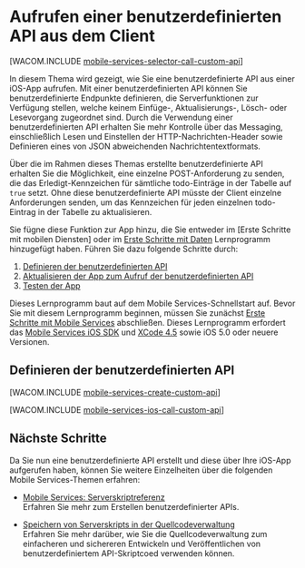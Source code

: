 ﻿<properties pageTitle="Aufrufen einer benutzerdefinierten API aus einer iOS-App | Mobile Services" metaKeywords="" description="Learn how to define a custom API and then call it from an iOS app that uses Azure Mobile Services." metaCanonical="" services="mobile-services" documentationCenter="Mobile" title="Call a custom API from the client" authors="krisragh"  solutions="" writer="krisragh" manager="dwrede" editor=""  />

<tags ms.service="mobile-services" ms.workload="mobile" ms.tgt_pltfrm="mobile-ios" ms.devlang="objective-c" ms.topic="article" ms.date="10/10/2014" ms.author="krisragh" />

# Aufrufen einer benutzerdefinierten API aus dem Client

[WACOM.INCLUDE [mobile-services-selector-call-custom-api](../includes/mobile-services-selector-call-custom-api.md)]

In diesem Thema wird gezeigt, wie Sie eine benutzerdefinierte API aus einer iOS-App aufrufen. Mit einer benutzerdefinierten API können Sie benutzerdefinierte Endpunkte definieren, die Serverfunktionen zur Verfügung stellen, welche keinem Einfüge-, Aktualisierungs-, Lösch- oder Lesevorgang zugeordnet sind. Durch die Verwendung einer benutzerdefinierten API erhalten Sie mehr Kontrolle über das Messaging, einschließlich Lesen und Einstellen der HTTP-Nachrichten-Header sowie Definieren eines von JSON abweichenden Nachrichtentextformats.

Über die im Rahmen dieses Themas erstellte benutzerdefinierte API erhalten Sie die Möglichkeit, eine einzelne POST-Anforderung zu senden, die das Erledigt-Kennzeichen für sämtliche todo-Einträge in der Tabelle auf `true` setzt. Ohne diese benutzerdefinierte API müsste der Client einzelne Anforderungen senden, um das Kennzeichen für jeden einzelnen todo-Eintrag in der Tabelle zu aktualisieren.

Sie fügne diese Funktion zur App hinzu, die Sie entweder im [Erste Schritte mit mobilen Diensten] oder im [Erste Schritte mit Daten] Lernprogramm hinzugefügt haben. Führen Sie dazu folgende Schritte durch:

1. [Definieren der benutzerdefinierten API]
2. [Aktualisieren der App zum Aufruf der benutzerdefinierten API]
3. [Testen der App]

Dieses Lernprogramm baut auf dem Mobile Services-Schnellstart auf. Bevor Sie mit diesem Lernprogramm beginnen, müssen Sie zunächst [Erste Schritte mit Mobile Services] abschließen. Dieses Lernprogramm erfordert das [Mobile Services iOS SDK](https://go.microsoft.com/fwLink/p/?LinkID=266533) und [XCode 4.5](https://go.microsoft.com/fwLink/p/?LinkID=266532) sowie iOS 5.0 oder neuere Versionen.

## <a name="define-custom-api"></a>Definieren der benutzerdefinierten API

[WACOM.INCLUDE [mobile-services-create-custom-api](../includes/mobile-services-create-custom-api.md)]

[WACOM.INCLUDE [mobile-services-ios-call-custom-api](../includes/mobile-services-ios-call-custom-api.md)]

## Nächste Schritte

Da Sie nun eine benutzerdefinierte API erstellt und diese über Ihre iOS-App aufgerufen haben, können Sie weitere Einzelheiten über die folgenden Mobile Services-Themen erfahren:

* [Mobile Services: Serverskriptreferenz]
  <br/>Erfahren Sie mehr zum Erstellen benutzerdefinierter APIs.

* [Speichern von Serverskripts in der Quellcodeverwaltung]
  <br/> Erfahren Sie mehr darüber, wie Sie die Quellcodeverwaltung zum einfacheren und sichereren Entwickeln und Veröffentlichen von benutzerdefiniertem API-Skriptcoed verwenden können.

<!-- Anchors. -->
[Definieren der benutzerdefinierten API]: #define-custom-api
[Aktualisieren der App zum Aufruf der benutzerdefinierten API]: #update-app
[Testen der App]: #test-app
[Nächste Schritte]: #next-steps

<!-- URLs. -->
[Windows-Pushbenachrichtigungen und Live Connect]: http://go.microsoft.com/fwlink/?LinkID=257677
[Mobile Services: Serverskriptreferenz]: http://go.microsoft.com/fwlink/?LinkId=262293
[Meine Apps-Dashboard]: http://go.microsoft.com/fwlink/?LinkId=262039
[Erste Schritte mit Mobile Services]: /de-de/documentation/articles/mobile-services-ios-get-started/
[Erste Schritte mit Daten]: /de-de/documentation/articles/mobile-services-ios-get-started-data/
[Erste Schritte mit der Authentifizierung]: /de-de/documentation/articles/mobile-services-ios-get-started-users/
[Erste Schritte mit Pushbenachrichtigungen]: /de-de/documentation/articles/mobile-services-ios-get-started-push/
[Speichern von Serverskripts in der Quellcodeverwaltung]: /de-de/documentation/articles/mobile-services-store-scripts-source-control

